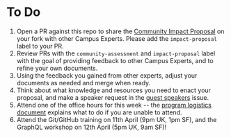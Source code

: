 # To Do

1. Open a PR against this repo to share the [Community Impact Proposal](../docs/community-impact-proposal.md) on your fork with other Campus Experts. Please add the `impact-proposal` label to your PR.
1. Review PRs with the `community-assessment` and `impact-proposal` label with the goal of providing feedback to other Campus Experts, and to refine your own documents.
1. Using the feedback you gained from other experts, adjust your documents as needed and merge when ready.
1. Think about what knowledge and resources you need to enact your proposal, and make a speaker request in the [guest speakers](https://github.com/campus-experts/spring-2017/issues/1) issue.
1. Attend one of the office hours for this week -- the [program logistics document](../docs/logistics.md) explains what to do if you are unable to attend.
1. Attend the Git/GitHub training on 11th April (9pm UK, 1pm SF), and the GraphQL workshop on 12th April (5pm UK, 9am SF)! 
